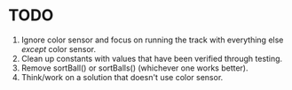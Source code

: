 # TODO
1. Ignore color sensor and focus on running the track with everything else *except*
color sensor.
2. Clean up constants with values that have been verified through testing.
3. Remove sortBall() or sortBalls() (whichever one works better).
4. Think/work on a solution that doesn't use color sensor.
